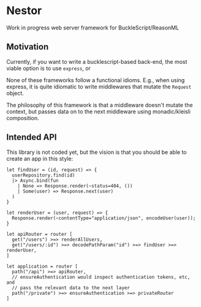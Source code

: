 # Nestor

Work in progress web server framework for BuckleScript/ReasonML

## Motivation

Currently, if you want to write a bucklescript-based back-end, the most viable
option is to use `express`, or

None of these frameworks follow a functional idioms. E.g., when using express, it
is quite idiomatic to write middlewares that mutate the `Request` object.

The philosophy of this framework is that a middleware doesn't mutate the
context, but passes data on to the next middleware using monadic/kleisli
composition.

## Intended API

This library is not coded yet, but the vision is that you should be able to
create an app in this style:

```reasonml
let findUser = (id, request) => {
  userRepository.find(id)
  |> Async.bind(fun
    | None => Response.render(~status=404, ())
    | Some(user) => Response.next(user)
  )
}

let renderUser = (user, request) => {
  Response.render(~contentType="application/json", encodeUser(user));
}

let apiRouter = router [
  get("/users") >=> renderAllUsers,
  get("/users/:id") >=> decodePathParam("id") >=> findUser >=> renderUser,
]

let application = router [
  path("/api") >=> apiRouter,
  // ensureAuthentication would inspect authentication tokens, etc, and
  // pass the relevant data to the next layer
  path("/private") >=> ensureAuthentication >=> privateRouter
]
```

